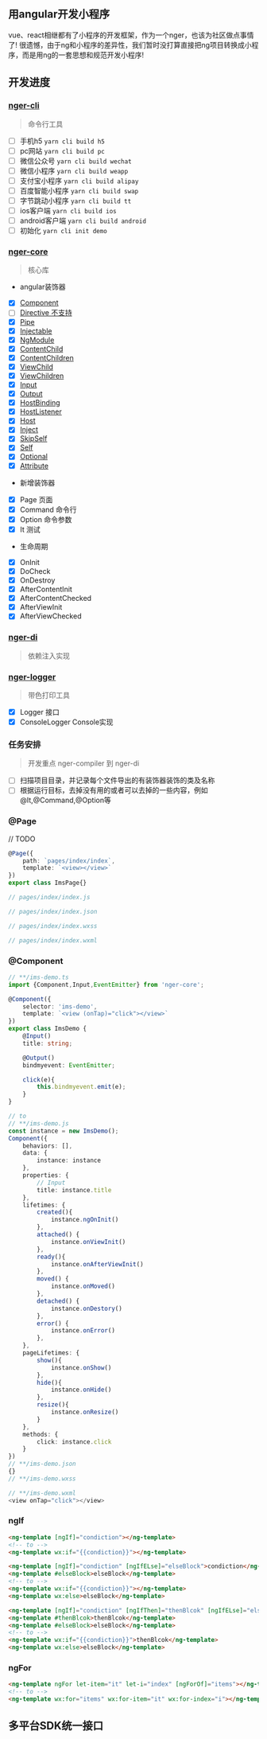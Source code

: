 ## 用angular开发小程序

vue、react相继都有了小程序的开发框架，作为一个nger，也该为社区做点事情了!
很遗憾，由于ng和小程序的差异性，我们暂时没打算直接把ng项目转换成小程序，而是用ng的一套思想和规范开发小程序!

## 开发进度

### [nger-cli](./packages/nger-cli)
> 命令行工具

- [ ] 手机h5 `yarn cli build h5`
- [ ] pc网站 `yarn cli build pc`
- [ ] 微信公众号 `yarn cli build wechat`
- [ ] 微信小程序 `yarn cli build weapp`
- [ ] 支付宝小程序 `yarn cli build alipay`
- [ ] 百度智能小程序 `yarn cli build swap`
- [ ] 字节跳动小程序 `yarn cli build tt`
- [ ] ios客户端 `yarn cli build ios`
- [ ] android客户端 `yarn cli build android`
- [ ] 初始化 `yarn cli init demo`

### [nger-core](./packages/nger-core)
> 核心库

* angular装饰器
- [x] [Component](https://www.angular.cn/api/core/Component)
- [ ] [Directive 不支持](https://www.angular.cn/api/core/Pipe)
- [x] [Pipe](https://www.angular.cn/api/core/Pipe)
- [x] [Injectable](https://www.angular.cn/api/core/NgModule)
- [x] [NgModule](https://www.angular.cn/api/core/NgModule)
- [x] [ContentChild](https://www.angular.cn/api/core/ContentChild)
- [x] [ContentChildren](https://www.angular.cn/api/core/ContentChildren)
- [x] [ViewChild](https://www.angular.cn/api/core/ViewChild)
- [x] [ViewChildren](https://www.angular.cn/api/core/ViewChildren)
- [x] [Input](https://www.angular.cn/api/core/Input)
- [x] [Output](https://www.angular.cn/api/core/Output)
- [x] [HostBinding](https://www.angular.cn/api/core/HostBinding)
- [x] [HostListener](https://www.angular.cn/api/core/HostListener)
- [x] [Host](https://www.angular.cn/api/core/Host)
- [x] [Inject](https://www.angular.cn/api/core/Inject)
- [x] [SkipSelf](https://www.angular.cn/api/core/SkipSelf)
- [x] [Self](https://www.angular.cn/api/core/Self)
- [x] [Optional](https://www.angular.cn/api/core/Optional)
- [x] [Attribute](https://www.angular.cn/api/core/Attribute)
* 新增装饰器
- [x] Page 页面
- [x] Command 命令行
- [x] Option 命令参数
- [x] It 测试
* 生命周期
- [x] OnInit
- [x] DoCheck
- [x] OnDestroy
- [x] AfterContentInit
- [x] AfterContentChecked
- [x] AfterViewInit
- [x] AfterViewChecked

### [nger-di](./packages/nger-di)
> 依赖注入实现

### [nger-logger](./packages/nger-logger)
> 带色打印工具

- [x] Logger 接口
- [x] ConsoleLogger Console实现

### 任务安排
> 开发重点 nger-compiler 到 nger-di
- [ ] 扫描项目目录，并记录每个文件导出的有装饰器装饰的类及名称
- [ ] 根据运行目标，去掉没有用的或者可以去掉的一些内容，例如@It,@Command,@Option等
### @Page
// TODO
```ts
@Page({
    path: `pages/index/index`,
    template: `<view></view>`
})
export class ImsPage{}

// pages/index/index.js

// pages/index/index.json

// pages/index/index.wxss

// pages/index/index.wxml

```

### @Component

```ts
// **/ims-demo.ts
import {Component,Input,EventEmitter} from 'nger-core';

@Component({
    selector: 'ims-demo',
    template: `<view (onTap)="click"></view>`
})
export class ImsDemo {
    @Input()
    title: string;

    @Output()
    bindmyevent: EventEmitter;

    click(e){
        this.bindmyevent.emit(e);
    }
}

// to
// **/ims-demo.js
const instance = new ImsDemo();
Component({
    behaviors: [],
    data: {
        instance: instance
    },
    properties: {
        // Input
        title: instance.title
    },
    lifetimes: {
        created(){
            instance.ngOnInit()
        },
        attached() { 
            instance.onViewInit()
        },
        ready(){
            instance.onAfterViewInit()
        },
        moved() { 
            instance.onMoved()
        },
        detached() { 
            instance.onDestory()
        },
        error() { 
            instance.onError()
        },
    },
    pageLifetimes: {
        show(){
            instance.onShow()
        },
        hide(){
            instance.onHide()
        },
        resize(){
            instance.onResize()
        }
    },
    methods: {
        click: instance.click
    }
})
// **/ims-demo.json
{}
// **/ims-demo.wxss

// **/ims-demo.wxml
<view onTap="click"></view>
```

### ngIf


```html
<ng-template [ngIf]="condiction"></ng-template>
<!-- to -->
<ng-template wx:if="{{condiction}}"></ng-template>
```

```html
<ng-template [ngIf]="condiction" [ngIfELse]="elseBlock">condiction</ng-template>
<ng-template #elseBlock>elseBlock</ng-template>
<!-- to -->
<ng-template wx:if="{{condiction}}"></ng-template>
<ng-template wx:else>elseBlock</ng-template>
```

```html
<ng-template [ngIf]="condiction" [ngIfThen]="thenBlcok" [ngIfELse]="elseBlock"></ng-template>
<ng-template #thenBlcok>thenBlcok</ng-template>
<ng-template #elseBlock>elseBlock</ng-template>
<!-- to -->
<ng-template wx:if="{{condiction}}">thenBlcok</ng-template>
<ng-template wx:else>elseBlock</ng-template>
```

### ngFor

```html
<ng-template ngFor let-item="it" let-i="index" [ngForOf]="items"></ng-template>
<!-- to -->
<ng-template wx:for="items" wx:for-item="it" wx:for-index="i"></ng-template>
```

## 多平台SDK统一接口

```ts

```


